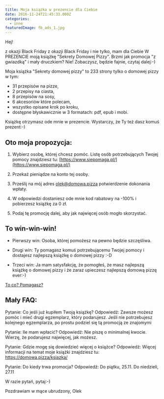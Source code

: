 ```yaml
---
title: Moja książka w prezencie dla Ciebie
date: 2016-11-24T21:45:33.000Z
categories: 
  - inne
featuredImage: fb_ads_1.jpg
---
```


Hej!

z okazji Black Friday z okazji Black Friday i nie tylko, mam dla Ciebie W PREZENCIE moją książkę "Sekrety Domowej Pizzy". Brzmi jak promocja "z gwiazdką" i mały druczkiem? Nie! Zobaczysz, będzie fajnie, czytaj dalej:-)

Moja książka "Sekrety domowej pizzy" to 233 strony tylko o domowej pizzy w tym:

- 31 przepisów na pizze,
- 2 przepisy na ciasta,
- 8 przepisów na sosy,
- 6 akcesoriów które polecam,
- wszystko opisane krok po kroku,
- dostępne błyskawicznie w 3 formatach: pdf, epub i mobi.

Książkę otrzymasz ode mnie w prezencie. Wystarczy, że Ty też dasz komuś prezent:-)

## Oto moja propozycja:

1. Wybierz osobę, której chcesz pomóc. Listę osób potrzebujących Twojej pomocy znajdziesz tu: [https://www.siepomaga.pl/](https://www.siepomaga.pl/)

3. Przekaż pieniądze na konto tej osoby.

5. Prześlij na mój adres olek@domowa.pizza potwierdzenie dokonania wpłaty.

7. W odpowiedzi dostaniesz ode mnie kod rabatowy na -100% i pobierzesz książkę za 0 zł.

9. Podaj tę promocję dalej, aby jak najwięcej osób mogło skorzystać.

## To win-win-win!

- Pierwszy win: Osoba, której pomożesz na pewno będzie szczęśliwa.

- Drugi win: Ty pomagasz komuś potrzebującemu Twojej pomocy i dostajesz najlepszą książkę o domowej pizzy :-D

- Trzeci win: Ja mam satysfakcję, że pomogłeś, że masz najlepszą książkę o domowej pizzy i że zaraz upieczesz najlepszą domową pizzę ever:-)

[To co? Pomagasz?](https://www.siepomaga.pl/)

## Mały FAQ:

Pytanie: Co jeśli już kupiłem Twoją książkę? Odpowiedź: Zawsze możesz pomóc i mieć drugi egzemplarz, który podarujesz. Jeśli nie potrzebujesz kolejnego egzemplarza, po prostu podziel się tą promocją ze znajomymi

Pytanie: Ile mam wpłacić? Odpowiedź: Nie piszę o minimalnej kwocie. Wierzę, że podarujesz najwięcej, jak możesz.

Pytanie: Gdzie mogę się dowiedzieć więcej o książce? Odpowiedź: Więcej informacji na temat moje książki znajdziesz tu: https://domowa.pizza/ksiazka/

Pytanie: Do kiedy trwa promocja? Odpowiedź: Do piątku, 25.11. Do niedzieli, 27.11

W razie pytań, pytaj:-)

Pozdrawiam w mące ubrudzony, Olek
